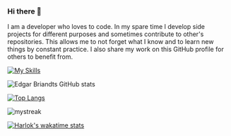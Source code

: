 ### Hi there 👋

I am a developer who loves to code. In my spare time I develop side projects for different purposes and sometimes contribute to other's repositories. This allows me to not forget what I know and to learn new things by constant practice. I also share my work on this GitHub profile for others to benefit from.

[![My Skills](https://skillicons.dev/icons?i=java,spring,js,react,html,css)](https://skillicons.dev) 

![Edgar Briandts GitHub stats](https://github-readme-stats.vercel.app/api?username=merxibeaucoup&show_icons=true&theme=radical)

[![Top Langs](https://github-readme-stats.vercel.app/api/top-langs/?username=merxibeaucoup&langs_count=8&theme=radical&size_weight=0.5&count_weight=0.5)](https://github.com/merxibeaucoup/github-readme-stats)

<img src="https://github-readme-streak-stats.herokuapp.com/?user=merxibeaucoup&theme=tokyonight" alt="mystreak"/>

[![Harlok's wakatime stats](https://github-readme-stats.vercel.app/api/wakatime?theme=radical&username=merxibeaucoup)](https://github.com/merxibeaucoup/github-readme-stats)
